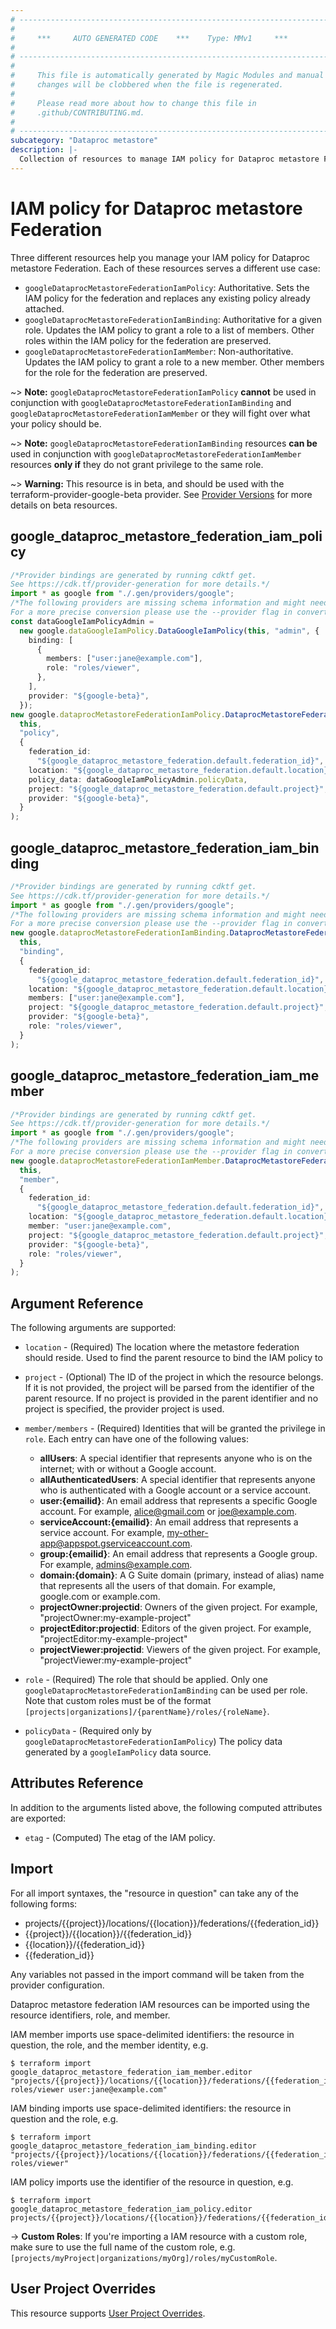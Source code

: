 ```yaml
---
# ----------------------------------------------------------------------------
#
#     ***     AUTO GENERATED CODE    ***    Type: MMv1     ***
#
# ----------------------------------------------------------------------------
#
#     This file is automatically generated by Magic Modules and manual
#     changes will be clobbered when the file is regenerated.
#
#     Please read more about how to change this file in
#     .github/CONTRIBUTING.md.
#
# ----------------------------------------------------------------------------
subcategory: "Dataproc metastore"
description: |-
  Collection of resources to manage IAM policy for Dataproc metastore Federation
---
```


# IAM policy for Dataproc metastore Federation

Three different resources help you manage your IAM policy for Dataproc metastore Federation. Each of these resources serves a different use case:

* `googleDataprocMetastoreFederationIamPolicy`: Authoritative. Sets the IAM policy for the federation and replaces any existing policy already attached.
* `googleDataprocMetastoreFederationIamBinding`: Authoritative for a given role. Updates the IAM policy to grant a role to a list of members. Other roles within the IAM policy for the federation are preserved.
* `googleDataprocMetastoreFederationIamMember`: Non-authoritative. Updates the IAM policy to grant a role to a new member. Other members for the role for the federation are preserved.

\~> **Note:** `googleDataprocMetastoreFederationIamPolicy` **cannot** be used in conjunction with `googleDataprocMetastoreFederationIamBinding` and `googleDataprocMetastoreFederationIamMember` or they will fight over what your policy should be.

\~> **Note:** `googleDataprocMetastoreFederationIamBinding` resources **can be** used in conjunction with `googleDataprocMetastoreFederationIamMember` resources **only if** they do not grant privilege to the same role.

\~> **Warning:** This resource is in beta, and should be used with the terraform-provider-google-beta provider.
See [Provider Versions](https://terraform.io/docs/providers/google/guides/provider_versions.html) for more details on beta resources.

## google\_dataproc\_metastore\_federation\_iam\_policy

```typescript
/*Provider bindings are generated by running cdktf get.
See https://cdk.tf/provider-generation for more details.*/
import * as google from "./.gen/providers/google";
/*The following providers are missing schema information and might need manual adjustments to synthesize correctly: google.
For a more precise conversion please use the --provider flag in convert.*/
const dataGoogleIamPolicyAdmin =
  new google.dataGoogleIamPolicy.DataGoogleIamPolicy(this, "admin", {
    binding: [
      {
        members: ["user:jane@example.com"],
        role: "roles/viewer",
      },
    ],
    provider: "${google-beta}",
  });
new google.dataprocMetastoreFederationIamPolicy.DataprocMetastoreFederationIamPolicy(
  this,
  "policy",
  {
    federation_id:
      "${google_dataproc_metastore_federation.default.federation_id}",
    location: "${google_dataproc_metastore_federation.default.location}",
    policy_data: dataGoogleIamPolicyAdmin.policyData,
    project: "${google_dataproc_metastore_federation.default.project}",
    provider: "${google-beta}",
  }
);

```

## google\_dataproc\_metastore\_federation\_iam\_binding

```typescript
/*Provider bindings are generated by running cdktf get.
See https://cdk.tf/provider-generation for more details.*/
import * as google from "./.gen/providers/google";
/*The following providers are missing schema information and might need manual adjustments to synthesize correctly: google.
For a more precise conversion please use the --provider flag in convert.*/
new google.dataprocMetastoreFederationIamBinding.DataprocMetastoreFederationIamBinding(
  this,
  "binding",
  {
    federation_id:
      "${google_dataproc_metastore_federation.default.federation_id}",
    location: "${google_dataproc_metastore_federation.default.location}",
    members: ["user:jane@example.com"],
    project: "${google_dataproc_metastore_federation.default.project}",
    provider: "${google-beta}",
    role: "roles/viewer",
  }
);

```

## google\_dataproc\_metastore\_federation\_iam\_member

```typescript
/*Provider bindings are generated by running cdktf get.
See https://cdk.tf/provider-generation for more details.*/
import * as google from "./.gen/providers/google";
/*The following providers are missing schema information and might need manual adjustments to synthesize correctly: google.
For a more precise conversion please use the --provider flag in convert.*/
new google.dataprocMetastoreFederationIamMember.DataprocMetastoreFederationIamMember(
  this,
  "member",
  {
    federation_id:
      "${google_dataproc_metastore_federation.default.federation_id}",
    location: "${google_dataproc_metastore_federation.default.location}",
    member: "user:jane@example.com",
    project: "${google_dataproc_metastore_federation.default.project}",
    provider: "${google-beta}",
    role: "roles/viewer",
  }
);

```

## Argument Reference

The following arguments are supported:

*   `location` - (Required) The location where the metastore federation should reside.
    Used to find the parent resource to bind the IAM policy to

*   `project` - (Optional) The ID of the project in which the resource belongs.
    If it is not provided, the project will be parsed from the identifier of the parent resource. If no project is provided in the parent identifier and no project is specified, the provider project is used.

*   `member/members` - (Required) Identities that will be granted the privilege in `role`.
    Each entry can have one of the following values:
    * **allUsers**: A special identifier that represents anyone who is on the internet; with or without a Google account.
    * **allAuthenticatedUsers**: A special identifier that represents anyone who is authenticated with a Google account or a service account.
    * **user:{emailid}**: An email address that represents a specific Google account. For example, alice@gmail.com or joe@example.com.
    * **serviceAccount:{emailid}**: An email address that represents a service account. For example, my-other-app@appspot.gserviceaccount.com.
    * **group:{emailid}**: An email address that represents a Google group. For example, admins@example.com.
    * **domain:{domain}**: A G Suite domain (primary, instead of alias) name that represents all the users of that domain. For example, google.com or example.com.
    * **projectOwner:projectid**: Owners of the given project. For example, "projectOwner:my-example-project"
    * **projectEditor:projectid**: Editors of the given project. For example, "projectEditor:my-example-project"
    * **projectViewer:projectid**: Viewers of the given project. For example, "projectViewer:my-example-project"

*   `role` - (Required) The role that should be applied. Only one
    `googleDataprocMetastoreFederationIamBinding` can be used per role. Note that custom roles must be of the format
    `[projects|organizations]/{parentName}/roles/{roleName}`.

*   `policyData` - (Required only by `googleDataprocMetastoreFederationIamPolicy`) The policy data generated by
    a `googleIamPolicy` data source.

## Attributes Reference

In addition to the arguments listed above, the following computed attributes are
exported:

* `etag` - (Computed) The etag of the IAM policy.

## Import

For all import syntaxes, the "resource in question" can take any of the following forms:

* projects/{{project}}/locations/{{location}}/federations/{{federation\_id}}
* {{project}}/{{location}}/{{federation\_id}}
* {{location}}/{{federation\_id}}
* {{federation\_id}}

Any variables not passed in the import command will be taken from the provider configuration.

Dataproc metastore federation IAM resources can be imported using the resource identifiers, role, and member.

IAM member imports use space-delimited identifiers: the resource in question, the role, and the member identity, e.g.

```console
$ terraform import google_dataproc_metastore_federation_iam_member.editor "projects/{{project}}/locations/{{location}}/federations/{{federation_id}} roles/viewer user:jane@example.com"
```

IAM binding imports use space-delimited identifiers: the resource in question and the role, e.g.

```console
$ terraform import google_dataproc_metastore_federation_iam_binding.editor "projects/{{project}}/locations/{{location}}/federations/{{federation_id}} roles/viewer"
```

IAM policy imports use the identifier of the resource in question, e.g.

```console
$ terraform import google_dataproc_metastore_federation_iam_policy.editor projects/{{project}}/locations/{{location}}/federations/{{federation_id}}
```

\-> **Custom Roles**: If you're importing a IAM resource with a custom role, make sure to use the
full name of the custom role, e.g. `[projects/myProject|organizations/myOrg]/roles/myCustomRole`.

## User Project Overrides

This resource supports [User Project Overrides](https://registry.terraform.io/providers/hashicorp/google/latest/docs/guides/provider_reference#user_project_override).

